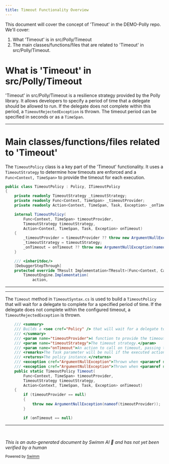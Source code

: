 ```yaml
---
title: Timeout Functionality Overview
---
```

This document will cover the concept of 'Timeout' in the DEMO-Polly repo. We'll cover:

1. What 'Timeout' is in src/Polly/Timeout
2. The main classes/functions/files that are related to 'Timeout' in src/Polly/Timeout.

# What is 'Timeout' in src/Polly/Timeout

'Timeout' in src/Polly/Timeout is a resilience strategy provided by the Polly library. It allows developers to specify a period of time that a delegate should be allowed to run. If the delegate does not complete within this period, a `TimeoutRejectedException` is thrown. The timeout period can be specified in seconds or as a `TimeSpan`.

<SwmSnippet path="/src/Polly/Timeout/TimeoutPolicy.cs" line="6">

---

# Main classes/functions/files related to 'Timeout'

The `TimeoutPolicy` class is a key part of the 'Timeout' functionality. It uses a `TimeoutStrategy` to determine how timeouts are enforced and a `Func<Context, TimeSpan>` to provide the timeout for each execution.

```c#
public class TimeoutPolicy : Policy, ITimeoutPolicy
{
    private readonly TimeoutStrategy _timeoutStrategy;
    private readonly Func<Context, TimeSpan> _timeoutProvider;
    private readonly Action<Context, TimeSpan, Task, Exception> _onTimeout;

    internal TimeoutPolicy(
        Func<Context, TimeSpan> timeoutProvider,
        TimeoutStrategy timeoutStrategy,
        Action<Context, TimeSpan, Task, Exception> onTimeout)
    {
        _timeoutProvider = timeoutProvider ?? throw new ArgumentNullException(nameof(timeoutProvider));
        _timeoutStrategy = timeoutStrategy;
        _onTimeout = onTimeout ?? throw new ArgumentNullException(nameof(onTimeout));
    }

    /// <inheritdoc/>
    [DebuggerStepThrough]
    protected override TResult Implementation<TResult>(Func<Context, CancellationToken, TResult> action, Context context, CancellationToken cancellationToken) =>
        TimeoutEngine.Implementation(
            action,
```

---

</SwmSnippet>

<SwmSnippet path="/src/Polly/Timeout/TimeoutSyntax.cs" line="383">

---

The `Timeout` method in `TimeoutSyntax.cs` is used to build a `TimeoutPolicy` that will wait for a delegate to complete for a specified period of time. If the delegate does not complete within the configured timeout, a `TimeoutRejectedException` is thrown.

```c#
    /// <summary>
    /// Builds a <see cref="Policy" /> that will wait for a delegate to complete for a specified period of time. A <see cref="TimeoutRejectedException" /> will be thrown if the delegate does not complete within the configured timeout.
    /// </summary>
    /// <param name="timeoutProvider">A function to provide the timeout for this execution.</param>
    /// <param name="timeoutStrategy">The timeout strategy.</param>
    /// <param name="onTimeout">An action to call on timeout, passing the execution context, the timeout applied, the <see cref="Task" /> capturing the abandoned, timed-out action, and the captured <see cref="Exception"/>.
    /// <remarks>The Task parameter will be null if the executed action responded cooperatively to cancellation before the policy timed it out.</remarks></param>
    /// <returns>The policy instance.</returns>
    /// <exception cref="ArgumentNullException">Thrown when <paramref name="timeoutProvider"/> is <see langword="null"/>.</exception>
    /// <exception cref="ArgumentNullException">Thrown when <paramref name="onTimeout"/> is <see langword="null"/>.</exception>
    public static TimeoutPolicy Timeout(
        Func<Context, TimeSpan> timeoutProvider,
        TimeoutStrategy timeoutStrategy,
        Action<Context, TimeSpan, Task, Exception> onTimeout)
    {
        if (timeoutProvider == null)
        {
            throw new ArgumentNullException(nameof(timeoutProvider));
        }

        if (onTimeout == null)
```

---

</SwmSnippet>

&nbsp;

*This is an auto-generated document by Swimm AI 🌊 and has not yet been verified by a human*

<SwmMeta version="3.0.0" repo-id="Z2l0aHViJTNBJTNBREVNTy1Qb2xseSUzQSUzQXN3aW1taW8=" repo-name="DEMO-Polly"><sup>Powered by [Swimm](/)</sup></SwmMeta>
